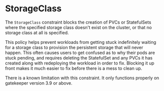 # StorageClass

The `StorageClass` constraint blocks the creation of PVCs or StatefulSets 
where the specified storage class doesn't exist on the cluster, or that no
storage class at all is specified.

This policy helps prevent workloads from getting stuck indefinitely waiting
for a storage class to provision the persistent storage that will never 
happen. This often causes users to get confused as to why their pods are stuck
pending, and requires deleting the StatefulSet and any PVCs it has created along
with redeploying the workload in order to fix. Blocking it up front makes it
much easier to fix before there is a mess to clean up.

There is a known limitation with this constraint. It only functions properly
on gatekeeper version 3.9 or above.

